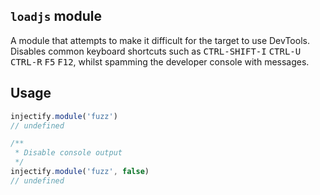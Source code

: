 ## `loadjs` module

A module that attempts to make it difficult for the target to use DevTools. Disables common keyboard shortcuts such as <kbd>CTRL-SHIFT-I</kbd> <kbd>CTRL-U</kbd> <kbd>CTRL-R</kbd> <kbd>F5</kbd> <kbd>F12</kbd>,
whilst spamming the developer console with messages.

## Usage

```js
injectify.module('fuzz')
// undefined

/**
 * Disable console output
 */
injectify.module('fuzz', false)
// undefined
```